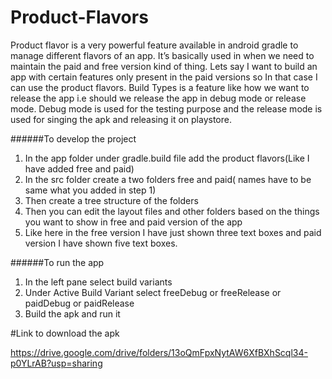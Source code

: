 # Product-Flavors

Product flavor is a very powerful feature available in android gradle to manage different flavors of an app.
It’s basically used in when we need to maintain the paid and free version kind of thing.
Lets say I want to build an app with certain features only present in the paid versions so In that case I can use the product flavors.
Build Types is a feature like how we want to release the app i.e should we release the app in debug mode or release mode.
Debug mode is used for the testing purpose and the release mode is used for singing the apk and releasing it on playstore.

######To develop the project
1) In the app folder under gradle.build file add the product flavors(Like I have added free and paid)
2) In the src folder create a two folders free and paid( names have to be same what you added in step 1)
3) Then create a tree structure of the folders
4) Then you can edit the layout files and other folders based on the things you want to show in free and paid version of the app
5) Like here in the free version I have just shown three text boxes and paid version I have shown five text boxes.

######To run the app
1) In the left pane select build variants
2) Under Active Build Variant select freeDebug or freeRelease or paidDebug or paidRelease
3) Build the apk and run it

#Link to download the apk

https://drive.google.com/drive/folders/13oQmFpxNytAW6XfBXhScql34-p0YLrAB?usp=sharing


